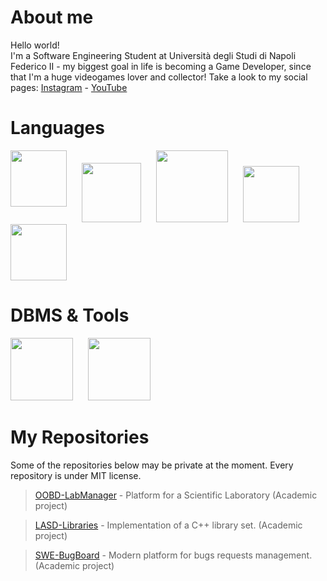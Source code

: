 # About me
Hello world!\
I'm a Software Engineering Student at Università degli Studi di Napoli Federico II - 
my biggest goal in life is becoming a Game Developer, since that I'm a huge videogames lover and collector!
Take a look to my social pages: [Instagram](https://www.instagram.com/gazen27/) - [YouTube](https://www.youtube.com/@gazen27)

# Languages
<img src= "https://github.com/user-attachments/assets/cc7d5d3e-40fb-4079-bb4d-59744434802e" width="90" align="top">
<img src="https://github.com/user-attachments/assets/e6dddbac-b8f9-4d1c-bf5b-74d16e256cc9" width="95" hspace=20>
<img src= "https://github.com/user-attachments/assets/f3904507-78e6-4ccf-91de-94320142db06" width="115">
<img src= "https://github.com/user-attachments/assets/0371c7b7-40a1-4dbe-b0f7-eb995373bbef" width="90" hspace=20>
<img src= "https://github.com/user-attachments/assets/f5a5a17e-8dd8-4da4-a215-ee7c0de43ee5" width="90">


# DBMS & Tools
<img src= "https://github.com/user-attachments/assets/3a614660-664d-4745-adc0-47e80b027031" width= "100">
<img src= "https://github.com/user-attachments/assets/24ce28cd-11a5-45fb-acd0-c613ece7aa72" width= "100" hspace=20>

# My Repositories
Some of the repositories below may be private at the moment. Every repository is under MIT license.
> [OOBD-LabManager](https://github.com/Gazen27/LabManager) - Platform for a Scientific Laboratory (Academic project)

> [LASD-Libraries](https://github.com/Gazen27/LASD-Libraries) - Implementation of a C++ library set. (Academic project)

> [SWE-BugBoard](https://github.com/Gazen27/SWE-BugBoard) - Modern platform for bugs requests management. (Academic project)
